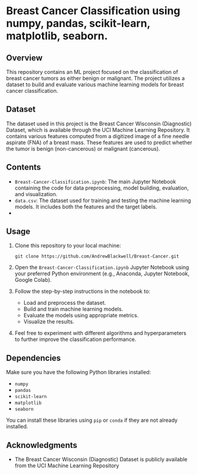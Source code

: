 # Breast Cancer Classification using numpy, pandas, scikit-learn, matplotlib, seaborn.

## Overview
This repository contains an ML project focused on the classification of breast cancer tumors as either benign or malignant. The project utilizes a dataset to build and evaluate various machine learning models for breast cancer classification.

## Dataset
The dataset used in this project is the Breast Cancer Wisconsin (Diagnostic) Dataset, which is available through the UCI Machine Learning Repository. It contains various features computed from a digitized image of a fine needle aspirate (FNA) of a breast mass. These features are used to predict whether the tumor is benign (non-cancerous) or malignant (cancerous).

## Contents
- `Breast-Cancer-Classification.ipynb`: The main Jupyter Notebook containing the code for data preprocessing, model building, evaluation, and visualization.
- `data.csv`: The dataset used for training and testing the machine learning models. It includes both the features and the target labels.
- 
## Usage
1. Clone this repository to your local machine:

   ```
   git clone https://github.com/AndrewBlackwell/Breast-Cancer.git
   ```

2. Open the `Breast-Cancer-Classification.ipynb` Jupyter Notebook using your preferred Python environment (e.g., Anaconda, Jupyter Notebook, Google Colab).

3. Follow the step-by-step instructions in the notebook to:
   - Load and preprocess the dataset.
   - Build and train machine learning models.
   - Evaluate the models using appropriate metrics.
   - Visualize the results.

4. Feel free to experiment with different algorithms and hyperparameters to further improve the classification performance.

## Dependencies

Make sure you have the following Python libraries installed:

- `numpy`
- `pandas`
- `scikit-learn`
- `matplotlib`
- `seaborn`

You can install these libraries using `pip` or `conda` if they are not already installed.

## Acknowledgments

- The Breast Cancer Wisconsin (Diagnostic) Dataset is publicly available from the UCI Machine Learning Repository
